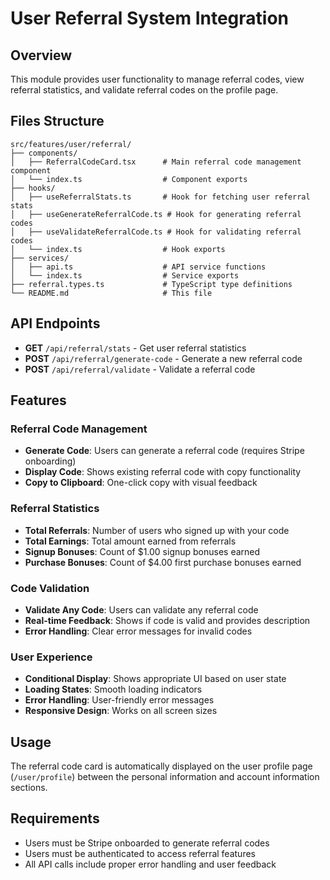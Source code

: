 # User Referral System Integration

## Overview

This module provides user functionality to manage referral codes, view referral statistics, and validate referral codes on the profile page.

## Files Structure

```
src/features/user/referral/
├── components/
│   ├── ReferralCodeCard.tsx      # Main referral code management component
│   └── index.ts                  # Component exports
├── hooks/
│   ├── useReferralStats.ts       # Hook for fetching user referral stats
│   ├── useGenerateReferralCode.ts # Hook for generating referral codes
│   ├── useValidateReferralCode.ts # Hook for validating referral codes
│   └── index.ts                  # Hook exports
├── services/
│   ├── api.ts                    # API service functions
│   └── index.ts                  # Service exports
├── referral.types.ts             # TypeScript type definitions
└── README.md                     # This file
```

## API Endpoints

- **GET** `/api/referral/stats` - Get user referral statistics
- **POST** `/api/referral/generate-code` - Generate a new referral code
- **POST** `/api/referral/validate` - Validate a referral code

## Features

### Referral Code Management

- **Generate Code**: Users can generate a referral code (requires Stripe onboarding)
- **Display Code**: Shows existing referral code with copy functionality
- **Copy to Clipboard**: One-click copy with visual feedback

### Referral Statistics

- **Total Referrals**: Number of users who signed up with your code
- **Total Earnings**: Total amount earned from referrals
- **Signup Bonuses**: Count of $1.00 signup bonuses earned
- **Purchase Bonuses**: Count of $4.00 first purchase bonuses earned

### Code Validation

- **Validate Any Code**: Users can validate any referral code
- **Real-time Feedback**: Shows if code is valid and provides description
- **Error Handling**: Clear error messages for invalid codes

### User Experience

- **Conditional Display**: Shows appropriate UI based on user state
- **Loading States**: Smooth loading indicators
- **Error Handling**: User-friendly error messages
- **Responsive Design**: Works on all screen sizes

## Usage

The referral code card is automatically displayed on the user profile page (`/user/profile`) between the personal information and account information sections.

## Requirements

- Users must be Stripe onboarded to generate referral codes
- Users must be authenticated to access referral features
- All API calls include proper error handling and user feedback
